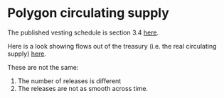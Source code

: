 # Polygon circulating supply

The published vesting schedule is section 3.4 [here](https://research.binance.com/en/projects/matic-network).

Here is a look showing flows out of the treasury (i.e. the real circulating supply) [here](https://chainargosbi.cloud.looker.com/looks/238).

These are not the same:
1. The number of releases is different
2. The releases are not as smooth across time.
